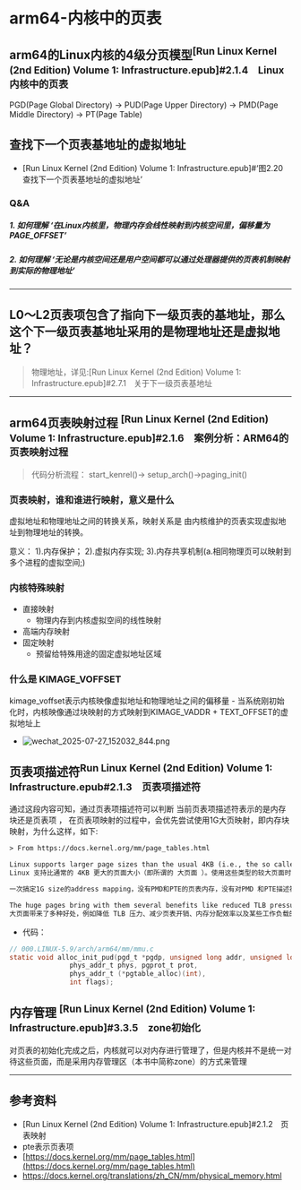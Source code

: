 # arm64-内核中的页表
## arm64的Linux内核的4级分页模型<sup>[Run Linux Kernel (2nd Edition) Volume 1: Infrastructure.epub]#2.1.4　Linux内核中的页表</sup>
PGD(Page Global Directory) -> PUD(Page Upper Directory) -> PMD(Page Middle Directory) -> PT(Page Table)

## 查找下一个页表基地址的虚拟地址
- [Run Linux Kernel (2nd Edition) Volume 1: Infrastructure.epub]#‘图2.20　查找下一个页表基地址的虚拟地址’

### Q&A
##### 1. 如何理解 ‘在Linux内核里，物理内存会线性映射到内核空间里，偏移量为PAGE_OFFSET’


##### 2. 如何理解 ‘无论是内核空间还是用户空间都可以通过处理器提供的页表机制映射到实际的物理地址’
---

## L0～L2页表项包含了指向下一级页表的基地址，那么这个下一级页表基地址采用的是物理地址还是虚拟地址？
> 物理地址，详见:[Run Linux Kernel (2nd Edition) Volume 1: Infrastructure.epub]#2.7.1　关于下一级页表基地址


---

## arm64页表映射过程 <sup>[Run Linux Kernel (2nd Edition) Volume 1: Infrastructure.epub]#2.1.6　案例分析：ARM64的页表映射过程</sup>
> 代码分析流程： start_kenrel()-> setup_arch()->paging_init()

### 页表映射，谁和谁进行映射，意义是什么
虚拟地址和物理地址之间的转换关系，映射关系是 由内核维护的页表实现虚拟地址到物理地址的转换。

意义： 1).内存保护； 2).虚拟内存实现; 3).内存共享机制(a.相同物理页可以映射到多个进程的虚拟空间;)

### 内核特殊映射
- 直接映射
   + 物理内存到内核虚拟空间的线性映射
- 高端内存映射
- 固定映射
   + 预留给特殊用途的固定虚拟地址区域

### 什么是 KIMAGE_VOFFSET
kimage_voffset表示内核映像虚拟地址和物理地址之间的偏移量 - 当系统刚初始化时，内核映像通过块映射的方式映射到KIMAGE_VADDR + TEXT_OFFSET的虚拟地址上
- ![wechat_2025-07-27_152032_844.png](./999.IMGS/wechat_2025-07-27_152032_844.png)

## 页表项描述符<sup>Run Linux Kernel (2nd Edition) Volume 1: Infrastructure.epub#2.1.3　页表项描述符</sup>
通过这段内容可知，通过页表项描述符可以判断 当前页表项描述符表示的是内存块还是页表项  ， 在页表项映射的过程中，会优先尝试使用1G大页映射，即内存块映射，为什么这样，如下:
```txt
> From https://docs.kernel.org/mm/page_tables.html

Linux supports larger page sizes than the usual 4KB (i.e., the so called huge pages). When using these kinds of larger pages, higher level pages can directly map them, with no need to use lower level page entries (PTE). Huge pages contain large contiguous physical regions that usually span from 2MB to 1GB. They are respectively mapped by the PMD and PUD page entries.
Linux 支持比通常的 4KB 更大的页面大小（即所谓的 大页面 ）。使用这些类型的较大页面时，更高级别的页面可以直接映射它们，而无需使用较低级别的页面条目 （PTE）。大页面包含大型连续物理区域，通常跨度为 2MB 到 1GB。它们分别由 PMD 和 PUD 页面条目映射。

一次搞定1G size的address mapping，没有PMD和PTE的页表内存，没有对PMD 和PTE描述符的访问,简单高效

The huge pages bring with them several benefits like reduced TLB pressure, reduced page table overhead, memory allocation efficiency, and performance improvement for certain workloads. However, these benefits come with trade-offs, like wasted memory and allocation challenges.
大页面带来了多种好处，例如降低 TLB 压力、减少页表开销、内存分配效率以及某些工作负载的性能改进。然而，这些好处也伴随着权衡，例如浪费内存和分配挑战。
```

- 代码：
```c
// 000.LINUX-5.9/arch/arm64/mm/mmu.c
static void alloc_init_pud(pgd_t *pgdp, unsigned long addr, unsigned long end,
			   phys_addr_t phys, pgprot_t prot,
			   phys_addr_t (*pgtable_alloc)(int),
			   int flags);
```


## 内存管理 <sup>[Run Linux Kernel (2nd Edition) Volume 1: Infrastructure.epub]#3.3.5　zone初始化</sup>
对页表的初始化完成之后，内核就可以对内存进行管理了，但是内核并不是统一对待这些页面，而是采用内存管理区（本书中简称zone）的方式来管理


---

## 参考资料
- [Run Linux Kernel (2nd Edition) Volume 1: Infrastructure.epub]#2.1.2　页表映射
- pte表示页表项
- [https://docs.kernel.org/mm/page_tables.html](https://docs.kernel.org/mm/page_tables.html)
- https://docs.kernel.org/translations/zh_CN/mm/physical_memory.html
